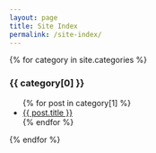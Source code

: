 ```yaml
---
layout: page
title: Site Index
permalink: /site-index/
---
```


{% for category in site.categories %}
    <h3 class="capitalized_category">{{ category[0] }}</h3>
    <ul>
        {% for post in category[1] %}
        <li><a href="{{ post.url }}">{{ post.title }}</a></li>
        {% endfor %}
    </ul>
{% endfor %}
